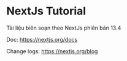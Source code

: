 # NextJs Tutorial

Tài liệu biên soạn theo NextJs phiên bản 13.4

Doc: <https://nextjs.org/docs>

Change logs: <https://nextjs.org/blog>